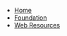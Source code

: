 * [Home](/)
* [Foundation](/foundation/README.md)
* [Web Resources](/foundation/web_resources/README.md)
